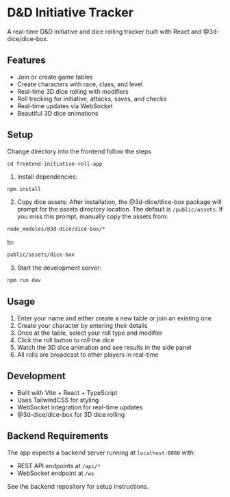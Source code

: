 # D&D Initiative Tracker

A real-time D&D initiative and dice rolling tracker built with React and @3d-dice/dice-box.

## Features

- Join or create game tables
- Create characters with race, class, and level
- Real-time 3D dice rolling with modifiers
- Roll tracking for initiative, attacks, saves, and checks
- Real-time updates via WebSocket
- Beautiful 3D dice animations

## Setup

Change directory into the frontend follow the steps 

 `cd frontend-initiative-roll-app`

1. Install dependencies:
```bash
npm install
```

2. Copy dice assets:
After installation, the @3d-dice/dice-box package will prompt for the assets directory location. The default is `/public/assets`. If you miss this prompt, manually copy the assets from:
```bash
node_modules/@3d-dice/dice-box/*
```
to:
```bash
public/assets/dice-box
```

3. Start the development server:
```bash
npm run dev
```

## Usage

1. Enter your name and either create a new table or join an existing one
2. Create your character by entering their details
3. Once at the table, select your roll type and modifier
4. Click the roll button to roll the dice
5. Watch the 3D dice animation and see results in the side panel
6. All rolls are broadcast to other players in real-time

## Development

- Built with Vite + React + TypeScript
- Uses TailwindCSS for styling
- WebSocket integration for real-time updates
- @3d-dice/dice-box for 3D dice rolling

## Backend Requirements

The app expects a backend server running at `localhost:8080` with:
- REST API endpoints at `/api/*`
- WebSocket endpoint at `/ws`

See the backend repository for setup instructions.
